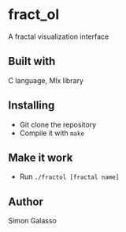 # fract_ol
A fractal visualization interface
## Built with
C language, Mlx library
## Installing
- Git clone the repository
- Compile it with `make`
## Make it work
- Run `./fractol [fractal name]`
## Author
Simon Galasso
